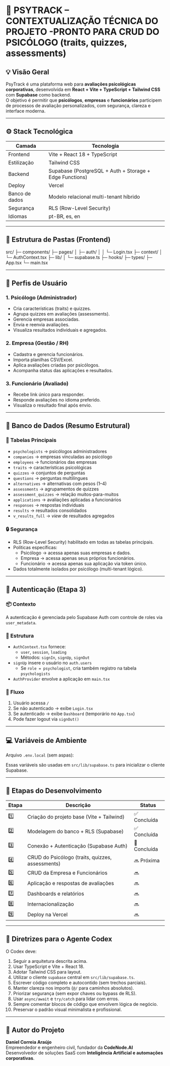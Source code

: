 # 🧠 PSYTRACK – CONTEXTUALIZAÇÃO TÉCNICA DO PROJETO -PRONTO PARA  CRUD DO PSICÓLOGO (traits, quizzes, assessments)
## 💡 Visão Geral
PsyTrack é uma plataforma web para **avaliações psicológicas corporativas**, desenvolvida em **React + Vite + TypeScript + Tailwind CSS** com **Supabase** como backend.  
O objetivo é permitir que **psicólogos**, **empresas** e **funcionários** participem de processos de avaliação personalizados, com segurança, clareza e interface moderna.

---

## ⚙️ Stack Tecnológica
| Camada | Tecnologia |
|--------|-------------|
| Frontend | Vite + React 18 + TypeScript |
| Estilização | Tailwind CSS |
| Backend | Supabase (PostgreSQL + Auth + Storage + Edge Functions) |
| Deploy | Vercel |
| Banco de dados | Modelo relacional multi-tenant híbrido |
| Segurança | RLS (Row-Level Security) |
| Idiomas | pt-BR, es, en |

---

## 🧱 Estrutura de Pastas (Frontend)

src/
├─ components/
├─ pages/
│ ├─ auth/
│ │ └─ Login.tsx
├─ context/
│ └─ AuthContext.tsx
├─ lib/
│ └─ supabase.ts
├─ hooks/
├─ types/
├─ App.tsx
└─ main.tsx


---

## 👥 Perfis de Usuário

### 1. Psicólogo (Administrador)
- Cria características (traits) e quizzes.  
- Agrupa quizzes em avaliações (assessments).  
- Gerencia empresas associadas.  
- Envia e reenvia avaliações.  
- Visualiza resultados individuais e agregados.  

### 2. Empresa (Gestão / RH)
- Cadastra e gerencia funcionários.  
- Importa planilhas CSV/Excel.  
- Aplica avaliações criadas por psicólogos.  
- Acompanha status das aplicações e resultados.  

### 3. Funcionário (Avaliado)
- Recebe link único para responder.  
- Responde avaliações no idioma preferido.  
- Visualiza o resultado final após envio.

---

## 🧩 Banco de Dados (Resumo Estrutural)

### 🔸 Tabelas Principais
- `psychologists` → psicólogos administradores  
- `companies` → empresas vinculadas ao psicólogo  
- `employees` → funcionários das empresas  
- `traits` → características psicológicas  
- `quizzes` → conjuntos de perguntas  
- `questions` → perguntas multilíngues  
- `alternatives` → alternativas com pesos (1–4)  
- `assessments` → agrupamentos de quizzes  
- `assessment_quizzes` → relação muitos-para-muitos  
- `applications` → avaliações aplicadas a funcionários  
- `responses` → respostas individuais  
- `results` → resultados consolidados  
- `v_results_full` → *view* de resultados agregados

### 🔒 Segurança
- RLS (Row-Level Security) habilitado em todas as tabelas principais.  
- Políticas específicas:
  - Psicólogo → acessa apenas suas empresas e dados.
  - Empresa → acessa apenas seus próprios funcionários.
  - Funcionário → acessa apenas sua aplicação via token único.
- Dados totalmente isolados por psicólogo (multi-tenant lógico).  

---

## 🔐 Autenticação (Etapa 3)

### 📦 Contexto
A autenticação é gerenciada pelo Supabase Auth com controle de roles via `user_metadata`.

### 🧩 Estrutura
- `AuthContext.tsx` fornece:
  - `user`, `session`, `loading`
  - Métodos: `signIn`, `signUp`, `signOut`
- `signUp` insere o usuário no `auth.users`
  - Se `role = psychologist`, cria também registro na tabela `psychologists`
- `AuthProvider` envolve a aplicação em `main.tsx`

### 🧭 Fluxo
1. Usuário acessa `/`
2. Se não autenticado → exibe `Login.tsx`
3. Se autenticado → exibe `Dashboard` (temporário no `App.tsx`)
4. Pode fazer logout via `signOut()`

---

## 💻 Variáveis de Ambiente
Arquivo `.env.local` (sem aspas):


Essas variáveis são usadas em `src/lib/supabase.ts` para inicializar o cliente Supabase.

---

## 🧭 Etapas do Desenvolvimento

| Etapa | Descrição | Status |
|-------|------------|--------|
| 1️⃣ | Criação do projeto base (Vite + Tailwind) | ✅ Concluída |
| 2️⃣ | Modelagem do banco + RLS (Supabase) | ✅ Concluída |
| 3️⃣ | Conexão + Autenticação (Supabase Auth) | 🚧 Concluída |
| 4️⃣ | CRUD do Psicólogo (traits, quizzes, assessments) | 🔜 Próxima |
| 5️⃣ | CRUD da Empresa e Funcionários | 🔜 |
| 6️⃣ | Aplicação e respostas de avaliações | 🔜 |
| 7️⃣ | Dashboards e relatórios | 🔜 |
| 8️⃣ | Internacionalização | 🔜 |
| 9️⃣ | Deploy na Vercel | 🔜 |

---

## 🧠 Diretrizes para o Agente Codex

O Codex deve:
1. Seguir a arquitetura descrita acima.  
2. Usar TypeScript e Vite + React 18.  
3. Adotar Tailwind CSS para layout.  
4. Utilizar o cliente `supabase` central em `src/lib/supabase.ts`.  
5. Escrever código completo e autocontido (sem trechos parciais).  
6. Manter clareza nos imports (`@/` para caminhos absolutos).  
7. Priorizar segurança (sem expor chaves ou bypass de RLS).  
8. Usar `async/await` e `try/catch` para lidar com erros.  
9. Sempre comentar blocos de código que envolvem lógica de negócio.  
10. Preservar o padrão visual minimalista e profissional.

---

## 🧾 Autor do Projeto
**Daniel Correia Araújo**  
Empreendedor e engenheiro civil, fundador da **CodeNode.AI**  
Desenvolvedor de soluções SaaS com **Inteligência Artificial e automações corporativas**.






